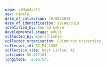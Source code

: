 ```yaml
---
name: ilManJurt4
sex: Female
date_of_collection: 10/08/2019
date_of_identification: 10/08/2019
identified_by: Konrad Lohse
developmental_stage: adult
collected_by: Konrad Lohse
collector_organisation: Edinburgh University
collector_id: SC_MJ_1362
collection_site: West Linton, A1
latitude: 55.977161
longitude: -2.667545
---
```

